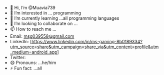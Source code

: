 - 👋 Hi, I’m @Muavia739
- 👀 I’m interested in ... programming
- 🌱 I’m currently learning ...all programming languages
- 💞️ I’m looking to collaborate on ...
- 📫 How to reach me ...
- Email: msg039558@gmail.com
- LinkedIn: [https://www.linkedin.com/in/ms-gaming-8b0189334?utm_source=share&utm_campaign=share_via&utm_content=profile&utm_medium=android_app]
- Twitter: 
- 😄 Pronouns: ...he/him
- ⚡ Fun fact: ...all

<!---
Muavia739/Muavia739 is a ✨ special ✨ repository because its `README.md` (this file) appears on your GitHub profile.
You can click the Preview link to take a look at your changes.
--->
